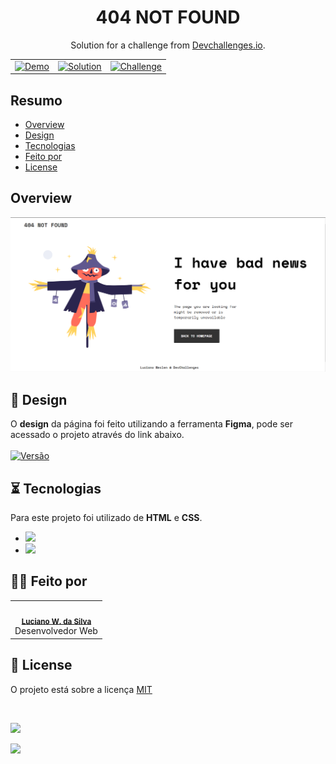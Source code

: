 <h1 align="center">404 NOT FOUND</h1>

<div align="center">
   Solution for a challenge from  <a href="http://devchallenges.io" target="_blank">Devchallenges.io</a>.
</div>

<table align="center">
  <tr>
    <td align="center">
      <a href="https://lucianoweslen.dev/404-not-found">
        <img src="https://img.shields.io/badge/Demo-informational?style=for-the-badge&logo=quote&logoColor=white&color=007BFE" alt="Demo" />
      </a>
    </td>
    <td align="center">
      <a href="https://github.com/lucianoweslen11/404-not-found">
        <img src="https://img.shields.io/badge/Solution-informational?style=for-the-badge&logo=quote&logoColor=white&color=FF911C" alt="Solution" />
      </a>
    </td>
    <td align="center">
      <a href="https://devchallenges.io/challenges/wBunSb7FPrIepJZAg0sY">
        <img src="https://img.shields.io/badge/Challenge-informational?style=for-the-badge&logo=quote&logoColor=white&color=007BFE" alt="Challenge" />
      </a>
    </td>
  </tr>
</table>

## Resumo

- [Overview](#overview)
- [Design](#design)
- [Tecnologias](#tecnologias)
- [Feito por](#feito-por)
- [License](#license)

## Overview

![screenshot](./assets/overview.png)

## 🎨 Design
O **design** da página foi feito utilizando a ferramenta **Figma**, pode ser acessado o projeto através do link abaixo.
<br/>
<br/>
<a href="https://www.figma.com/file/QeKWLNhB13zDjJzqR22TKE/404-page-challenge?node-id=0%3A1" title="Figma">
  <img src="https://img.shields.io/badge/Figma-link-FF911C?style=for-the-badge" alt="Versão" />
</a>

## ⏳ Tecnologias
Para este projeto foi utilizado de **HTML** e **CSS**.

- ![](https://img.shields.io/badge/-html5-FF911C?style=for-the-badge)
- ![](https://img.shields.io/badge/-css3-FF911C?style=for-the-badge)

## 👨‍💻 Feito por
<table>
  <tr>
    <td align="center"><img style="border-radius: 50%;" src="https://avatars3.githubusercontent.com/u/36344130?s=460&u=8f38afb60832d4576570ab1672894ac935e65db6&v=4" width="100px;" alt=""/><br /><sub><b><a href="https://lucianoweslen.dev/nexus" title="Luciano">Luciano W. da Silva</a></b></sub><br/>Desenvolvedor Web</td>
  </tr>
</table>

## 📜 License
O projeto está sobre a licença [MIT](./LICENSE)

<br/>

![](https://img.shields.io/badge/Nunca%20esque%C3%A7a%20de-aproveitar%20todos%20os%20momentos-informational?style=for-the-badge&logo=quote&logoColor=white&color=007BFE)

![](/assets/icons/heart.svg)